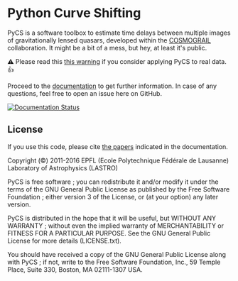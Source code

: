 # Python Curve Shifting

PyCS is a software toolbox to estimate time delays between multiple images of gravitationally lensed quasars, developed within the [COSMOGRAIL](http://www.cosmograil.org) collaboration. It might be a bit of a mess, but hey, at least it's public.

:warning: Please read this [this warning](http://pycs.readthedocs.io/en/latest/warning.html) if you consider applying PyCS to real data. :thumbsup:

Proceed to the [documentation](http://pycs.readthedocs.io) to get further information. In case of any questions, feel free to open an issue here on GitHub.

[![Documentation Status](https://readthedocs.org/projects/pycs/badge/?version=latest)](http://pycs.readthedocs.org/en/latest/?badge=latest)



## License

If you use this code, please cite [the papers](http://pycs.readthedocs.io/en/latest/citing.html) indicated in the documentation.

Copyright (©) 2011-2016 EPFL (Ecole Polytechnique Fédérale de Lausanne)
Laboratory of Astrophysics (LASTRO)

PyCS is free software ; you can redistribute it and/or modify it under the terms of the 
GNU General Public License as published by the Free Software Foundation ; either version 3 
of the License, or (at your option) any later version.

PyCS is distributed in the hope that it will be useful, but WITHOUT ANY WARRANTY ; without 
even the implied warranty of MERCHANTABILITY or FITNESS FOR A PARTICULAR PURPOSE. See the GNU 
General Public License for more details (LICENSE.txt).

You should have received a copy of the GNU General Public License along with PyCS ; if not, 
write to the Free Software Foundation, Inc., 59 Temple Place, Suite 330, Boston, MA 02111-1307 USA.  


